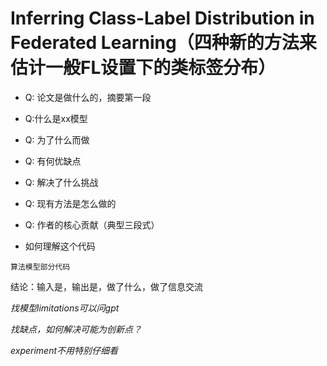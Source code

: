 # Inferring Class-Label Distribution in Federated Learning（四种新的方法来估计一般FL设置下的类标签分布）

- Q: 论文是做什么的，摘要第一段



- Q:什么是xx模型





- Q: 为了什么而做



- Q: 有何优缺点



- Q: 解决了什么挑战



- Q: 现有方法是怎么做的



- Q: 作者的核心贡献（典型三段式）



- 如何理解这个代码

```
算法模型部分代码
```

结论：输入是，输出是，做了什么，做了信息交流

*找模型limitations可以问gpt*

*找缺点，如何解决可能为创新点？*

*experiment不用特别仔细看*